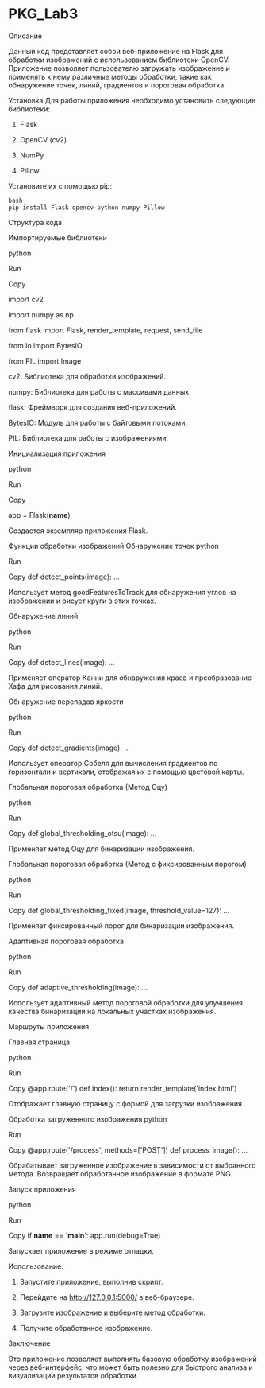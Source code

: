 # PKG_Lab3

Описание

Данный код представляет собой веб-приложение на Flask для обработки изображений с использованием библиотеки OpenCV. Приложение позволяет пользователю загружать изображение и применять к нему различные методы обработки, такие как обнаружение точек, линий, градиентов и пороговая обработка.

Установка
Для работы приложения необходимо установить следующие библиотеки:

1) Flask

2) OpenCV (cv2)

3) NumPy

4) Pillow

Установите их с помощью pip:

```
bash
pip install Flask opencv-python numpy Pillow
```

Структура кода

Импортируемые библиотеки

python

Run

Copy

import cv2

import numpy as np

from flask import Flask, render_template, request, send_file

from io import BytesIO

from PIL import Image

cv2: Библиотека для обработки изображений.

numpy: Библиотека для работы с массивами данных.

flask: Фреймворк для создания веб-приложений.

BytesIO: Модуль для работы с байтовыми потоками.

PIL: Библиотека для работы с изображениями.

Инициализация приложения

python

Run

Copy

app = Flask(__name__)

Создается экземпляр приложения Flask.

Функции обработки изображений
Обнаружение точек
python

Run

Copy
def detect_points(image):
    ...
    
Использует метод goodFeaturesToTrack для обнаружения углов на изображении и рисует круги в этих точках.

Обнаружение линий

python

Run

Copy
def detect_lines(image):
    ...
    
Применяет оператор Канни для обнаружения краев и преобразование Хафа для рисования линий.

Обнаружение перепадов яркости

python

Run

Copy
def detect_gradients(image):
    ...
    
Использует оператор Собеля для вычисления градиентов по горизонтали и вертикали, отображая их с помощью цветовой карты.

Глобальная пороговая обработка (Метод Оцу)

python

Run

Copy
def global_thresholding_otsu(image):
    ...
    
Применяет метод Оцу для бинаризации изображения.

Глобальная пороговая обработка (Метод с фиксированным порогом)

python

Run

Copy
def global_thresholding_fixed(image, threshold_value=127):
    ...
    
Применяет фиксированный порог для бинаризации изображения.

Адаптивная пороговая обработка

python

Run

Copy
def adaptive_thresholding(image):
    ...
    
Использует адаптивный метод пороговой обработки для улучшения качества бинаризации на локальных участках изображения.

Маршруты приложения

Главная страница

python

Run

Copy
@app.route('/')
def index():
    return render_template('index.html')
    
Отображает главную страницу с формой для загрузки изображения.

Обработка загруженного изображения
python

Run

Copy
@app.route('/process', methods=['POST'])
def process_image():
    ...
    
Обрабатывает загруженное изображение в зависимости от выбранного метода. Возвращает обработанное изображение в формате PNG.

Запуск приложения

python

Run

Copy
if __name__ == '__main__':
    app.run(debug=True)
    
Запускает приложение в режиме отладки.

Использование:

1) Запустите приложение, выполнив скрипт.
  
2) Перейдите на http://127.0.0.1:5000/ в веб-браузере.
  
3) Загрузите изображение и выберите метод обработки.
  
4) Получите обработанное изображение.
   
Заключение

Это приложение позволяет выполнять базовую обработку изображений через веб-интерфейс, что может быть полезно для быстрого анализа и визуализации результатов обработки.
